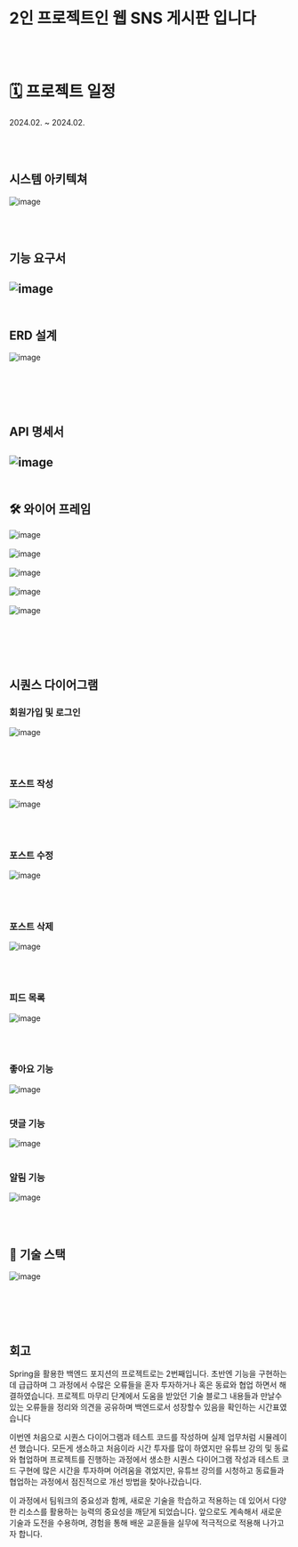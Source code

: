 # 2인 프로젝트인 웹 SNS 게시판 입니다
<br><br>
# 🗓 프로젝트 일정
2024.02. ~ 2024.02.

<br><br>


## 시스템 아키텍쳐
![image](https://github.com/jyy4014-git/SNS/assets/134044918/888ba19f-dcbd-4b88-9a5b-c888a36131e6)

<br><br>
## 기능 요구서
![image](https://github.com/jyy4014-git/SNS/assets/134044918/2e958489-35b2-4ae3-bdb3-0ec740310cac)
<br><br>
---
## ERD 설계
![image](https://github.com/jyy4014-git/SNS/assets/134044918/e288d94b-e904-456b-8272-ea903cfb5da4)

<br><br>
---
## API 명세서
![image](https://github.com/jyy4014-git/SNS/assets/134044918/91391e2a-11b0-47a7-9039-7fcc9482610f)
<br><br>
---
## 🛠 와이어 프레임
![image](https://github.com/jyy4014-git/SNS/assets/134044918/739c8b22-571d-4a23-af81-2886b17f69dc)
<br><br>
![image](https://github.com/jyy4014-git/SNS/assets/134044918/ac3d34c3-25bd-4552-8548-e3fcb86e7d46)
<br><br>
![image](https://github.com/jyy4014-git/SNS/assets/134044918/d5271798-8aaa-4a2e-ad87-467619a15b7f)
<br><br>
![image](https://github.com/jyy4014-git/SNS/assets/134044918/fa24f145-fc32-4128-a696-1e886c48c020)
<br><br>
![image](https://github.com/jyy4014-git/SNS/assets/134044918/4fb9c950-f471-4eb0-99cf-136d755e3c2b)

<br><br>
---

## 시퀀스 다이어그램

### 회원가입 및 로그인
![image](https://github.com/jyy4014-git/SNS/assets/134044918/56769136-6eb4-45fa-a404-d9942b55fb70)

<br><br>
### 포스트 작성
![image](https://github.com/jyy4014-git/SNS/assets/134044918/c2e30a02-e843-4126-a578-1b9caa21180a)

<br><br>
### 포스트 수정
![image](https://github.com/jyy4014-git/SNS/assets/134044918/74e8e6ff-a360-4fb5-b771-32f4cacbedb2)

<br><br>
### 포스트 삭제
![image](https://github.com/jyy4014-git/SNS/assets/134044918/8a8198b6-84cb-4324-943d-7e56c7616d72)

<br><br>
### 피드 목록
![image](https://github.com/jyy4014-git/SNS/assets/134044918/aa7a3ef2-089a-4555-9e2f-bb18a20ce16f)

<br><br>
### 좋아요 기능
![image](https://github.com/jyy4014-git/SNS/assets/134044918/8d581a37-e722-4142-8d84-662b2f6b0344)
<br><br>
### 댓글 기능
![image](https://github.com/jyy4014-git/SNS/assets/134044918/958d146e-15ac-4f77-b25d-8edaf323a9e4)
<br><br>
### 알림 기능
![image](https://github.com/jyy4014-git/SNS/assets/134044918/28469da0-dc89-4e43-a41b-4c62399ed1a0)

<br><br>
## 📎 기술 스택

![image](https://github.com/jyy4014-git/SNS/assets/134044918/5d3aec15-1e5a-4c08-be8c-2b6f91cc3ce9)

<br><br>
---
## 회고
Spring을 활용한 백엔드 포지션의 프로젝트로는 2번째입니다. 초반엔 기능을 구현하는데 급급하며 그 과정에서 수많은 오류들을 혼자 투자하거나 혹은 동료와 협업 하면서 해결하였습니다. 프로젝트 마무리 단계에서 도움을 받았던 기술 블로그 내용들과 만날수 있는 오류들을 정리와 의견을 공유하며 백엔드로서 성장할수 있음을 확인하는 시간표였습니다

이번엔 처음으로 시퀀스 다이어그램과 테스트 코드를 작성하며 실제 업무처럼 시뮬레이션 했습니다. 모든게 생소하고 처음이라 시간 투자를 많이 하였지만 유튜브 강의 및 동료와 협업하며 
프로젝트를 진행하는 과정에서 생소한 시퀀스 다이어그램 작성과 테스트 코드 구현에 많은 시간을 투자하며 어려움을 겪었지만, 유튜브 강의를 시청하고 동료들과 협업하는 과정에서 점진적으로 개선 방법을 찾아나갔습니다.

이 과정에서 팀워크의 중요성과 함께, 새로운 기술을 학습하고 적용하는 데 있어서 다양한 리소스를 활용하는 능력의 중요성을 깨닫게 되었습니다. 앞으로도 계속해서 새로운 기술과 도전을 수용하며, 경험을 통해 배운 교훈들을 실무에 적극적으로 적용해 나가고자 합니다. 
